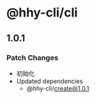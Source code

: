 # @hhy-cli/cli

## 1.0.1

### Patch Changes

- 初始化
- Updated dependencies
  - @hhy-cli/create@1.0.1
